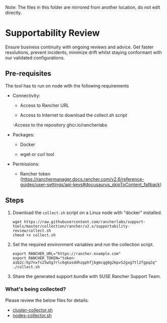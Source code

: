 Note: The files in this folder are mirrored from another location, do not edit directly.

# Supportability Review

Ensure business continuity with ongoing reviews and advice. Get faster resolutions, prevent incidents, minimize drift whilst staying conformant with our validated configurations.

## Pre-requisites

The tool has to run on node with the following requirements
  - Connectivity: 
      - Access to Rancher URL
                
      - Access to Internet to download the collect.sh script
      
      -Access to the repository ghcr.io/rancherlabs
                
  - Packages:  
      - Docker
       
      - wget or curl tool
   
  - Permissions: 
      - Rancher token (https://ranchermanager.docs.rancher.com/v2.6/reference-guides/user-settings/api-keys#docusaurus_skipToContent_fallback)

## Steps

1. Download the `collect.sh` script on a Linux node with "docker" installed.
    ```shell
    wget https://raw.githubusercontent.com/rancherlabs/support-tools/master/collection/rancher/v2.x/supportability-review/collect.sh
    chmod +x collect.sh
    ```

2. Set the required environment variables and run the collection script.
    ```shell
   export RANCHER_URL="https://rancher.example.com"
   export RANCHER_TOKEN="token-a1b2c:hp7nxfs25w5g7rlc6gkasddhzpphfjbgmcqg6g2kpv52gxg7tl2fgpq2q"
   ./collect.sh
   ```

3. Share the generated support bundle with SUSE Rancher Support Team.

### What's being collected?

Please review the below files for details:

- [cluster-collector.sh](./cluster-collector.sh)
- [nodes-collector.sh](./nodes-collector.sh)
